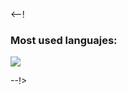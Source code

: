 <--!
### Most used languajes: 

[![](https://github-readme-stats.vercel.app/api/top-langs/?username=brandddd&layout=compact)](https://github.com/anuraghazra/github-readme-stats)

--!>
